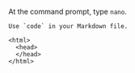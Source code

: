 At the command prompt, type `nano`.

``Use `code` in your Markdown file.``

    <html>
      <head>
      </head>
    </html>
